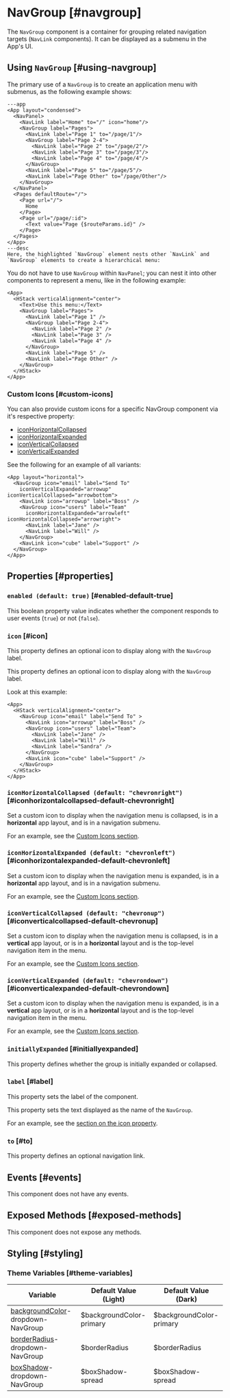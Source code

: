 # NavGroup [#navgroup]

The `NavGroup` component is a container for grouping related navigation targets (`NavLink` components). It can be displayed as a submenu in the App's UI.

## Using `NavGroup` [#using-navgroup]

The primary use of a `NavGroup` is to create an application menu with submenus, as the following example shows:

```xmlui-pg copy display name="Example: NavGroup in App" height="230px"
---app
<App layout="condensed">
  <NavPanel>
    <NavLink label="Home" to="/" icon="home"/>
    <NavGroup label="Pages">
      <NavLink label="Page 1" to="/page/1"/>
      <NavGroup label="Page 2-4">
        <NavLink label="Page 2" to="/page/2"/>
        <NavLink label="Page 3" to="/page/3"/>
        <NavLink label="Page 4" to="/page/4"/>
      </NavGroup>
      <NavLink label="Page 5" to="/page/5"/>
      <NavLink label="Page Other" to="/page/Other"/>
    </NavGroup>
  </NavPanel>
  <Pages defaultRoute="/">
    <Page url="/">
      Home
    </Page>
    <Page url="/page/:id">
      <Text value="Page {$routeParams.id}" />
    </Page>
  </Pages>
</App>
---desc
Here, the highlighted `NavGroup` element nests other `NavLink` and `NavGroup` elements to create a hierarchical menu:
```

You do not have to use `NavGroup` within `NavPanel`; you can nest it into other components to represent a menu, like in the following example:

```xmlui-pg copy display name="Example: NavGroup in a Stack" height="230px"
<App>
  <HStack verticalAlignment="center">
    <Text>Use this menu:</Text>
    <NavGroup label="Pages">
      <NavLink label="Page 1" />
      <NavGroup label="Page 2-4">
        <NavLink label="Page 2" />
        <NavLink label="Page 3" />
        <NavLink label="Page 4" />
      </NavGroup>
      <NavLink label="Page 5" />
      <NavLink label="Page Other" />
    </NavGroup>
  </HStack>
</App>
```

### Custom Icons [#custom-icons]

You can also provide custom icons for a specific NavGroup component via it's respective property:
- [iconHorizontalCollapsed](#iconHorizontalCollapsed)
- [iconHorizontalExpanded](#iconHorizontalExpanded)
- [iconVerticalCollapsed](#iconVerticalCollapsed)
- [iconVerticalExpanded](#iconVerticalExpanded)

See the following for an example of all variants:

```xmlui-pg copy display name="Example: custom icons in horizontal layout" height="200px"
<App layout="horizontal">
  <NavGroup icon="email" label="Send To"
    iconVerticalExpanded="arrowup" iconVerticalCollapsed="arrowbottom">
    <NavLink icon="arrowup" label="Boss" />
    <NavGroup icon="users" label="Team"
      iconHorizontalExpanded="arrowleft" iconHorizontalCollapsed="arrowright">
      <NavLink label="Jane" />
      <NavLink label="Will" />
    </NavGroup>
    <NavLink icon="cube" label="Support" />
  </NavGroup>
</App>
```

## Properties [#properties]

### `enabled (default: true)` [#enabled-default-true]

This boolean property value indicates whether the component responds to user events (`true`) or not (`false`).

### `icon` [#icon]

This property defines an optional icon to display along with the `NavGroup` label.

This property defines an optional icon to display along with the `NavGroup` label.

Look at this example:

```xmlui-pg copy {3, 5} display name="Example: label and icon" height="230px"
<App>
  <HStack verticalAlignment="center">
    <NavGroup icon="email" label="Send To" >
      <NavLink icon="arrowup" label="Boss" />
      <NavGroup icon="users" label="Team">
        <NavLink label="Jane" />
        <NavLink label="Will" />
        <NavLink label="Sandra" />
      </NavGroup>
      <NavLink icon="cube" label="Support" />
    </NavGroup>
  </HStack>
</App>
```

### `iconHorizontalCollapsed (default: "chevronright")` [#iconhorizontalcollapsed-default-chevronright]

Set a custom icon to display when the navigation menu is collapsed, is in a **horizontal** app layout, and is in a navigation submenu.

For an example, see the [Custom Icons section](#custom-icons).

### `iconHorizontalExpanded (default: "chevronleft")` [#iconhorizontalexpanded-default-chevronleft]

Set a custom icon to display when the navigation menu is expanded, is in a **horizontal** app layout, and is in a navigation submenu.

For an example, see the [Custom Icons section](#custom-icons).

### `iconVerticalCollapsed (default: "chevronup")` [#iconverticalcollapsed-default-chevronup]

Set a custom icon to display when the navigation menu is collapsed, is in a **vertical** app layout, or is in a **horizontal** layout and is the top-level navigation item in the menu.

For an example, see the [Custom Icons section](#custom-icons).

### `iconVerticalExpanded (default: "chevrondown")` [#iconverticalexpanded-default-chevrondown]

Set a custom icon to display when the navigation menu is expanded, is in a **vertical** app layout, or is in a **horizontal** layout and is the top-level navigation item in the menu.

For an example, see the [Custom Icons section](#custom-icons).

### `initiallyExpanded` [#initiallyexpanded]

This property defines whether the group is initially expanded or collapsed.

### `label` [#label]

This property sets the label of the component.

This property sets the text displayed as the name of the `NavGroup`.

For an example, see the [section on the icon property](#icon).

### `to` [#to]

This property defines an optional navigation link.

## Events [#events]

This component does not have any events.

## Exposed Methods [#exposed-methods]

This component does not expose any methods.

## Styling [#styling]

### Theme Variables [#theme-variables]

| Variable | Default Value (Light) | Default Value (Dark) |
| --- | --- | --- |
| [backgroundColor](../styles-and-themes/common-units/#color)-dropdown-NavGroup | $backgroundColor-primary | $backgroundColor-primary |
| [borderRadius](../styles-and-themes/common-units/#border-rounding)-dropdown-NavGroup | $borderRadius | $borderRadius |
| [boxShadow](../styles-and-themes/common-units/#boxShadow)-dropdown-NavGroup | $boxShadow-spread | $boxShadow-spread |
